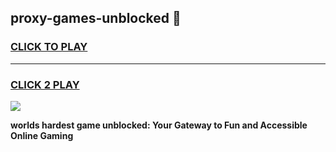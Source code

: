 
## proxy-games-unblocked 👋
<h3>
<a href="https://premium.freeplayer.one?title=proxy-games-unblocked&ref=14F">CLICK TO PLAY</a></h3>
<hr>

<h3>
<a href="https://premium.freeplayer.one?title=proxy-games-unblocked&ref=14F">CLICK 2 PLAY</a>
  
</h3>

<a href="https://premium.freeplayer.one?title=proxy-games-unblocked&ref=12F/"><img src="https://clearcache.store/games.png"></a>


**worlds hardest game unblocked: Your Gateway to Fun and Accessible Online Gaming**
